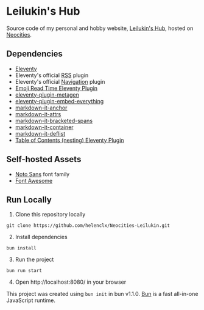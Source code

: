 # Leilukin's Hub

Source code of my personal and hobby website, [Leilukin's Hub](https://leilukin.neocities.org/), hosted on [Neocities](https://neocities.org/).

## Dependencies
- [Eleventy](https://www.11ty.dev/)
- Eleventy's official [RSS](https://www.11ty.dev/docs/plugins/rss/) plugin
- Eleventy's official [Navigation](https://www.11ty.dev/docs/plugins/navigation/) plugin
- [Emoji Read Time Eleventy Plugin](https://11ty.rocks/#plugin-emoji-read-time)
- [eleventy-plugin-metagen](https://www.npmjs.com/package/eleventy-plugin-metagen)
- [eleventy-plugin-embed-everything](https://www.npmjs.com/package/eleventy-plugin-embed-everything)
- [markdown-it-anchor](https://www.npmjs.com/package/markdown-it-anchor)
- [markdown-it-attrs](https://www.npmjs.com/package/markdown-it-attrs)
- [markdown-it-bracketed-spans](https://www.npmjs.com/package/markdown-it-bracketed-spans)
- [markdown-it-container](https://www.npmjs.com/package/markdown-it-container)
- [markdown-it-deflist](https://github.com/markdown-it/markdown-it-deflist)
- [Table of Contents (nesting) Eleventy Plugin](https://www.npmjs.com/package/eleventy-plugin-nesting-toc)

## Self-hosted Assets
- [Noto Sans](https://fonts.google.com/noto/specimen/Noto%20Sans) font family
- [Font Awesome](https://fontawesome.com/)

## Run Locally
1. Clone this repository locally
```
git clone https://github.com/helenclx/Neocities-Leilukin.git
```
2. Install dependencies
```
bun install
```
3. Run the project
```
bun run start
```
4. Open http://localhost:8080/ in your browser

This project was created using `bun init` in bun v1.1.0. [Bun](https://bun.sh) is a fast all-in-one JavaScript runtime.
